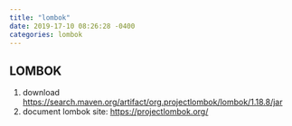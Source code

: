 ```yaml
---
title: "lombok"
date: 2019-17-10 08:26:28 -0400
categories: lombok  
---
```

## LOMBOK
1. download
    https://search.maven.org/artifact/org.projectlombok/lombok/1.18.8/jar
1. document
    lombok site: https://projectlombok.org/
